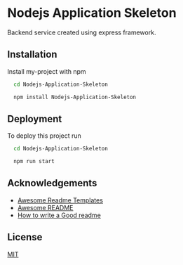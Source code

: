 
# Nodejs Application Skeleton

Backend service created using express framework.




## Installation

Install my-project with npm

```bash
  cd Nodejs-Application-Skeleton
```
```bash
  npm install Nodejs-Application-Skeleton
```
    
## Deployment

To deploy this project run

```bash
  cd Nodejs-Application-Skeleton
```
```bash
  npm run start
```


## Acknowledgements

 - [Awesome Readme Templates](https://awesomeopensource.com/project/elangosundar/awesome-README-templates)
 - [Awesome README](https://github.com/matiassingers/awesome-readme)
 - [How to write a Good readme](https://bulldogjob.com/news/449-how-to-write-a-good-readme-for-your-github-project)


## License

[MIT](https://choosealicense.com/licenses/mit/)

